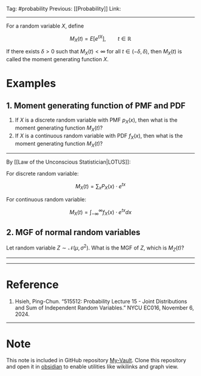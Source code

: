 Tag: #probability 
Previous: [[Probability]]
Link: 

---

For a random variable $X$, define

$$M_X(t) = E[e^{tX}], \qquad t \in \mathbb R$$

If there exists $\delta > 0$ such that $M_X(t) < \infty$ for all $t \in (-\delta, \delta)$, then $M_X(t)$ is called the moment generating function $X$.

# Examples

## 1. Moment generating function of PMF and PDF

1. If $X$ is a discrete random variable with PMF $p_X(x)$, then what is the moment generating function $M_X(t)$?
2. If $X$ is a continuous random variable with PDF $f_X(x)$, then what is the moment generating function $M_X(t)$?

---

By [[Law of the Unconscious Statistician|LOTUS]]:

For discrete random variable:

$$M_X(t) = \sum_x P_X(x) \cdot e^{tx}$$

For continuous random variable:

$$
M_X(t) = \int_{-\infty}^\infty f_X(x)\cdot e^{tx}dx
$$

## 2. MGF of normal random variables

Let random variable $Z \sim \mathcal N (\mu, \sigma^2)$. What is the MGF of $Z$, which is $M_Z(t)$?

---



---

# Reference

1. Hsieh, Ping-Chun. “515512: Probability Lecture 15 - Joint Distributions and Sum of Independent Random Variables.” NYCU EC016, November 6, 2024.

---

# Note

This note is included in GitHub repository [My-Vault](https://github.com/LittleD3092/My-Vault.git). Clone this repository and open it in [obsidian](https://obsidian.md/) to enable utilities like wikilinks and graph view.